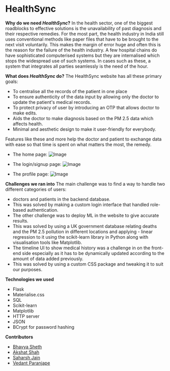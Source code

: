 # HealthSync

**Why do we need *HealthSync*?**
In the health sector, one of the biggest roadblocks to effective solutions is the unavailability of past diagnosis and their respective remedies. For the most part, the health industry in India still uses conventional methods like paper files that have to be brought to the next visit voluntarily. This makes the margin of error huge and often this is the reason for the failure of the health industry. A few hospital chains do have sophisticated computerised systems but they are internalised which stops the widespread use of such systems.
In cases such as these, a system that integrates all parties seamlessly is the need of the hour.

**What does *HealthSync* do?**
The HealthSync website has all these primary goals:
- To centralise all the records of the patient in one place
- To ensure authenticity of the data input by allowing only the doctor to update the patient's medical records.
- To protect privacy of user by introducing an OTP that allows doctor to make edits.
- Aids the doctor to make diagnosis based on the PM 2.5 data which affects health.
- Minimal and aesthetic design to make it user-friendly for everybody.

Features like these and more help the doctor and patient to exchange data with ease so that time is spent on what matters the most, the remedy.

* The home page:
![Image](http://url/a.png)

* The login/signup page:
![Image](http://url/a.png)

* The profile page:
![Image](http://url/a.png)

**Challenges we ran into**
The main challenge was to find a way to handle two different categories of users: 
- doctors and patients in the backend database.   
- This was solved by making a custom login interface that handled role-based authentication.
- The other challenge was to deploy ML in the website to give accurate results. 
- This was solved by using a UK government database relating deaths and the PM 2.5 pollution in different locations and applying - linear regression to it using the scikit-learn library in Python along with visualisation tools like Matplotlib.
- The timeline UI to show medical history was a challenge in on the front-end side especially as it has to be dynamically updated according to the amount of data added previously.
- This was solved by using a custom CSS package and tweaking it to suit our purposes.

**Technologies we used**
- Flask
- Materialise.css
- SQL
- Scikit-learn
- Matplotlib
- HTTP server
- JSON
- BCrypt for password hashing

**Contributors**
* [Bhavya Sheth](https://github.com/BhavyaSheth22)
* [Akshat Shah](https://github.com/akshatshah21)
* [Saharsh Jain](https://github.com/saharshleo)
* [Vedant Paranjape](https://github.com/VedantParanjape)
